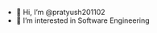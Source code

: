 - 👋 Hi, I’m @pratyush201102
- 👀 I’m interested in Software Engineering

<!---
pratyush201102/pratyush201102 is a ✨ special ✨ repository because its `README.md` (this file) appears on your GitHub profile.
You can click the Preview link to take a look at your changes.
--->
